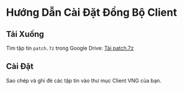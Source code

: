 # Hướng Dẫn Cài Đặt Đồng Bộ Client

## Tải Xuống

Tìm tập tin `patch.7z` trong Google Drive:
[Tải patch.7z](https://drive.google.com/drive/folders/1i2ncVIXrarkqka8fIgjDPRqSGrGlkfTw)

## Cài Đặt

Sao chép và ghi đè các tập tin vào thư mục Client VNG của bạn.

